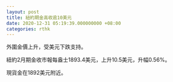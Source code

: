 ```yaml
---
layout: post
title: 紐約期金高收逾10美元
date: 2020-12-31 05:19:39.000000000 +08:00
categories: rthk
---
```


外圍金價上升，受美元下跌支持。

紐約2月期金收市報每盎士1893.4美元，上升10.5美元，升幅0.56%。

現貨金在1892美元附近。
